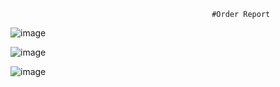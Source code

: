                                                  #Order Report

![image](https://github.com/AkshayBDeshmukh/Order_Report_PowerBI/assets/114093342/ff38a56e-e86f-40ae-98cf-091ed4d16f56)







![image](https://github.com/AkshayBDeshmukh/Order_Report_PowerBI/assets/114093342/a5b17708-be7c-41a1-8f55-9d83072840c6)










![image](https://github.com/AkshayBDeshmukh/Order_Report_PowerBI/assets/114093342/22cad3fa-9275-4721-8bd7-33c109b285a7)
